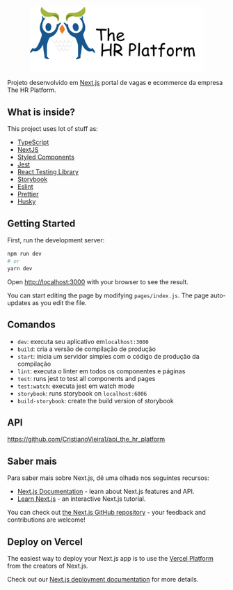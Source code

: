 
<p align="center"><a href="#" target="_blank"><img src="https://github.com/CristianoVieira1/client/blob/master/public/img/hr.svg" width="400"></a></p>

Projeto desenvolvido em [Next.js](https://nextjs.org/) portal de vagas e ecommerce da empresa The HR Platform.
## What is inside?

This project uses lot of stuff as:

- [TypeScript](https://www.typescriptlang.org/)
- [NextJS](https://nextjs.org/)
- [Styled Components](https://styled-components.com/)
- [Jest](https://jestjs.io/)
- [React Testing Library](https://testing-library.com/docs/react-testing-library/intro)
- [Storybook](https://storybook.js.org/)
- [Eslint](https://eslint.org/)
- [Prettier](https://prettier.io/)
- [Husky](https://github.com/typicode/husky)

## Getting Started

First, run the development server:

```bash
npm run dev
# or
yarn dev
```

Open [http://localhost:3000](http://localhost:3000) with your browser to see the result.

You can start editing the page by modifying `pages/index.js`. The page auto-updates as you edit the file.

## Comandos

- `dev`: executa seu aplicativo em`localhost:3000`
- `build`: cria a versão de compilação de produção
- `start`: inicia um servidor simples com o código de produção da compilação
- `lint`: executa o linter em todos os componentes e páginas
- `test`: runs jest to test all components and pages
- `test:watch`: executa jest em watch mode
- `storybook`: runs storybook on `localhost:6006`
- `build-storybook`: create the build version of storybook

## API

https://github.com/CristianoVieira1/api_the_hr_platform

## Saber mais


Para saber mais sobre Next.js, dê uma olhada nos seguintes recursos:

- [Next.js Documentation](https://nextjs.org/docs) - learn about Next.js features and API.
- [Learn Next.js](https://nextjs.org/learn) - an interactive Next.js tutorial.

You can check out [the Next.js GitHub repository](https://github.com/vercel/next.js/) - your feedback and contributions are welcome!

## Deploy on Vercel

The easiest way to deploy your Next.js app is to use the [Vercel Platform](https://vercel.com/import?utm_medium=default-template&filter=next.js&utm_source=create-next-app&utm_campaign=create-next-app-readme) from the creators of Next.js.

Check out our [Next.js deployment documentation](https://nextjs.org/docs/deployment) for more details.
